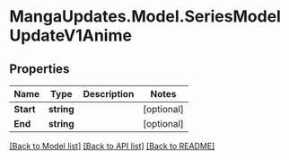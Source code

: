 # MangaUpdates.Model.SeriesModelUpdateV1Anime

## Properties

Name | Type | Description | Notes
------------ | ------------- | ------------- | -------------
**Start** | **string** |  | [optional] 
**End** | **string** |  | [optional] 

[[Back to Model list]](../README.md#documentation-for-models) [[Back to API list]](../README.md#documentation-for-api-endpoints) [[Back to README]](../README.md)


